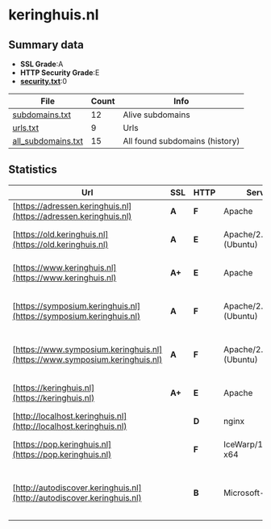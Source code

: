 

# keringhuis.nl
## Summary data


 - **SSL Grade**:A
 - **HTTP Security Grade**:E
 - **[security.txt](https://www.digitaleoverheid.nl/nieuws/standaard-security-txt-nu-verplicht-voor-overheid/)**:0


| File       | Count | Info |
|------------|-------|------|
|[subdomains.txt](/data/keringhuis.nl/subdomains.txt)|12|Alive subdomains|
|[urls.txt](/data/keringhuis.nl/urls.txt)|9|Urls|
|[all_subdomains.txt](/data/keringhuis.nl/all_subdomains.txt)|15|All found subdomains (history)|


## Statistics


| Url | SSL | HTTP | Server | Cookie | HSTS | CORS | CTO | CSP | XFO | XXP | RP |FP| Tech |Title |
|--------|-------|-------|------|------|------|------|------|------|------|------|------|------|------|------|
|[https://adressen.keringhuis.nl](https://adressen.keringhuis.nl)| **A**| **F**|Apache| | | | | | | | :white_check_mark: | |Apache HTTP Server Basic|401 Unauthorized|
|[https://old.keringhuis.nl](https://old.keringhuis.nl)| **A**| **E**|Apache/2.4.41 (Ubuntu)|:o: |:white_check_mark: | | | | | | :white_check_mark: | |Apache HTTP Server:2.4.41 Ubuntu||
|[https://www.keringhuis.nl](https://www.keringhuis.nl)| **A+**| **E**|Apache|:o: |:white_check_mark: | | | | | | :white_check_mark: | |Apache HTTP Server HSTS PHP|Keringhuis|
|[https://symposium.keringhuis.nl](https://symposium.keringhuis.nl)| **A**| **F**|Apache/2.4.41 (Ubuntu)|:o: | | | | | :white_check_mark: | :white_check_mark: | :white_check_mark: | |Apache HTTP Server:2.4.41 Bootstrap:4.6.0 PHP Ubuntu|Symposium Maesla...|
|[https://www.symposium.keringhuis.nl](https://www.symposium.keringhuis.nl)| **A**| **F**|Apache/2.4.41 (Ubuntu)|:o: | | | | | :white_check_mark: | :white_check_mark: | :white_check_mark: | |Apache HTTP Server:2.4.41 Bootstrap:4.6.0 PHP Ubuntu|Symposium Maesla...|
|[https://keringhuis.nl](https://keringhuis.nl)| **A+**| **E**|Apache|:o: |:white_check_mark: | | | | | | :white_check_mark: | |Apache HTTP Server HSTS PHP|Keringhuis|
|[http://localhost.keringhuis.nl](http://localhost.keringhuis.nl)| | **D**|nginx| | | | | | :white_check_mark: | :white_check_mark: | :white_check_mark: | |Nginx|Welcome to nginx...|
|[https://pop.keringhuis.nl](https://pop.keringhuis.nl)| | **F**|IceWarp/13.0.3.10 x64| | | | | | | | :white_check_mark: | |HSTS|302 Document Mov...|
|[http://autodiscover.keringhuis.nl](http://autodiscover.keringhuis.nl)| | **B**|Microsoft-IIS/10.0|:white_check_mark: |:white_check_mark: | | | | :white_check_mark: | :white_check_mark: | :white_check_mark: | |IIS:10.0 Microsoft ASP.NET Windows Server||

